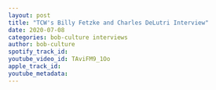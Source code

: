 ```yaml
---
layout: post
title: "TCW's Billy Fetzke and Charles DeLutri Interview"
date: 2020-07-08
categories: bob-culture interviews
author: bob-culture
spotify_track_id: 
youtube_video_id: TAviFM9_1Oo
apple_track_id: 
youtube_metadata: 
---
```

